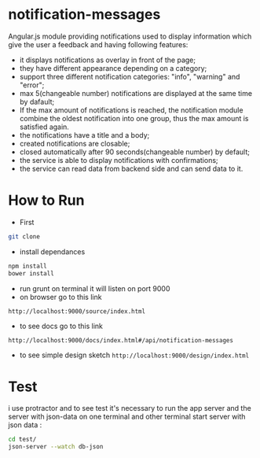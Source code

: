 # notification-messages
Angular.js module providing notifications used to display information which give the user a feedback and having following features: 
- it displays notifications as overlay in front of the page;
- they have different appearance depending on a category;
- support three different notification categories: "info", "warning" and "error";
- max 5(changeable number) notifications are displayed at the same time by dafault;
- If the max amount of notifications is reached, the notification module combine the oldest notification into one group, thus     the max amount is satisfied again.
- the notifications have a title and a body;
- created notifications are closable;
- closed automatically after 90 seconds(changeable number) by default;
- the service is able to display notifications with confirmations;
- the service can read data from backend side and can send data to it.
# How to Run
- First
```bash
git clone
```
- install dependances 
```bash
npm install
bower install
```
- run grunt on terminal it will listen on port 9000
- on browser go to this link 
```
http://localhost:9000/source/index.html
```
- to see docs go to this link 
```
http://localhost:9000/docs/index.html#/api/notification-messages
```
- to see simple design sketch 
```http://localhost:9000/design/index.html```
# Test 
 i use protractor and to see test it's necessary to run the app server and the server with json-data on one terminal and 
 other terminal start server with json data :
```bash
cd test/
json-server --watch db-json
